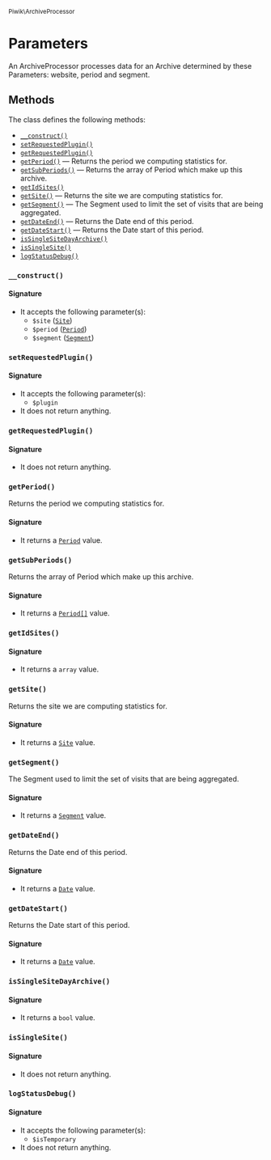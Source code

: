 <small>Piwik\ArchiveProcessor</small>

Parameters
==========

An ArchiveProcessor processes data for an Archive determined by these Parameters: website, period and segment.

Methods
-------

The class defines the following methods:

- [`__construct()`](#__construct)
- [`setRequestedPlugin()`](#setrequestedplugin)
- [`getRequestedPlugin()`](#getrequestedplugin)
- [`getPeriod()`](#getperiod) &mdash; Returns the period we computing statistics for.
- [`getSubPeriods()`](#getsubperiods) &mdash; Returns the array of Period which make up this archive.
- [`getIdSites()`](#getidsites)
- [`getSite()`](#getsite) &mdash; Returns the site we are computing statistics for.
- [`getSegment()`](#getsegment) &mdash; The Segment used to limit the set of visits that are being aggregated.
- [`getDateEnd()`](#getdateend) &mdash; Returns the Date end of this period.
- [`getDateStart()`](#getdatestart) &mdash; Returns the Date start of this period.
- [`isSingleSiteDayArchive()`](#issinglesitedayarchive)
- [`isSingleSite()`](#issinglesite)
- [`logStatusDebug()`](#logstatusdebug)

<a name="__construct" id="__construct"></a>
<a name="__construct" id="__construct"></a>
### `__construct()`

#### Signature

- It accepts the following parameter(s):
    - `$site` ([`Site`](../../Piwik/Site.md))
    - `$period` ([`Period`](../../Piwik/Period.md))
    - `$segment` ([`Segment`](../../Piwik/Segment.md))

<a name="setrequestedplugin" id="setrequestedplugin"></a>
<a name="setRequestedPlugin" id="setRequestedPlugin"></a>
### `setRequestedPlugin()`

#### Signature

- It accepts the following parameter(s):
    - `$plugin`
- It does not return anything.

<a name="getrequestedplugin" id="getrequestedplugin"></a>
<a name="getRequestedPlugin" id="getRequestedPlugin"></a>
### `getRequestedPlugin()`

#### Signature

- It does not return anything.

<a name="getperiod" id="getperiod"></a>
<a name="getPeriod" id="getPeriod"></a>
### `getPeriod()`

Returns the period we computing statistics for.

#### Signature

- It returns a [`Period`](../../Piwik/Period.md) value.

<a name="getsubperiods" id="getsubperiods"></a>
<a name="getSubPeriods" id="getSubPeriods"></a>
### `getSubPeriods()`

Returns the array of Period which make up this archive.

#### Signature

- It returns a [`Period[]`](../../Piwik/Period.md) value.

<a name="getidsites" id="getidsites"></a>
<a name="getIdSites" id="getIdSites"></a>
### `getIdSites()`

#### Signature

- It returns a `array` value.

<a name="getsite" id="getsite"></a>
<a name="getSite" id="getSite"></a>
### `getSite()`

Returns the site we are computing statistics for.

#### Signature

- It returns a [`Site`](../../Piwik/Site.md) value.

<a name="getsegment" id="getsegment"></a>
<a name="getSegment" id="getSegment"></a>
### `getSegment()`

The Segment used to limit the set of visits that are being aggregated.

#### Signature

- It returns a [`Segment`](../../Piwik/Segment.md) value.

<a name="getdateend" id="getdateend"></a>
<a name="getDateEnd" id="getDateEnd"></a>
### `getDateEnd()`

Returns the Date end of this period.

#### Signature

- It returns a [`Date`](../../Piwik/Date.md) value.

<a name="getdatestart" id="getdatestart"></a>
<a name="getDateStart" id="getDateStart"></a>
### `getDateStart()`

Returns the Date start of this period.

#### Signature

- It returns a [`Date`](../../Piwik/Date.md) value.

<a name="issinglesitedayarchive" id="issinglesitedayarchive"></a>
<a name="isSingleSiteDayArchive" id="isSingleSiteDayArchive"></a>
### `isSingleSiteDayArchive()`

#### Signature

- It returns a `bool` value.

<a name="issinglesite" id="issinglesite"></a>
<a name="isSingleSite" id="isSingleSite"></a>
### `isSingleSite()`

#### Signature

- It does not return anything.

<a name="logstatusdebug" id="logstatusdebug"></a>
<a name="logStatusDebug" id="logStatusDebug"></a>
### `logStatusDebug()`

#### Signature

- It accepts the following parameter(s):
    - `$isTemporary`
- It does not return anything.

